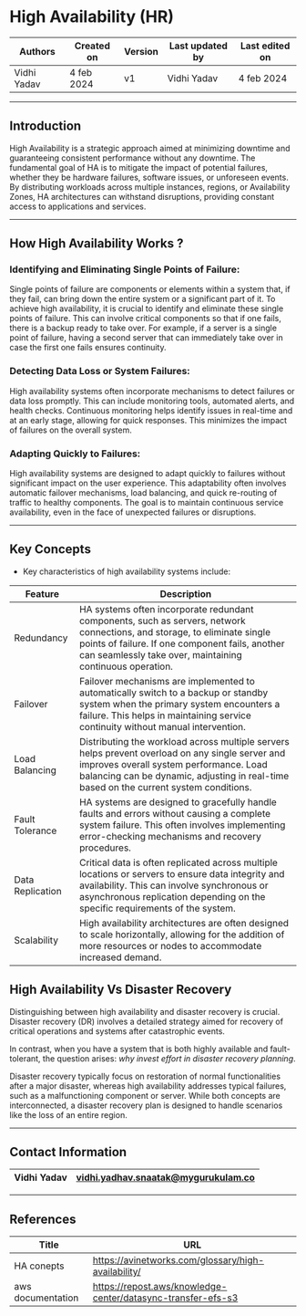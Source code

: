 # High Availability (HR)

|   Authors        |  Created on   |  Version   | Last updated by | Last edited on |
| -----------------| --------------| -----------|---------------- | -------------- |
| Vidhi Yadav      | 4 feb 2024   |     v1     | Vidhi Yadav     | 4 feb 2024    |

*** 
## Introduction
High Availability is a strategic approach aimed at minimizing downtime and guaranteeing consistent performance without any downtime. The fundamental goal of HA is to mitigate the impact of potential failures, whether they be hardware failures, software issues, or unforeseen events. By distributing workloads across multiple instances, regions, or Availability Zones, HA architectures can withstand disruptions, providing constant access to applications and services. 

***
## How High Availability Works ? 
### Identifying and Eliminating Single Points of Failure:

Single points of failure are components or elements within a system that, if they fail, can bring down the entire system or a significant part of it.
To achieve high availability, it is crucial to identify and eliminate these single points of failure. This can involve critical components so that if one fails, there is a backup ready to take over.
For example, if a server is a single point of failure, having a second server that can immediately take over in case the first one fails ensures continuity.

### Detecting Data Loss or System Failures:

High availability systems often incorporate mechanisms to detect failures or data loss promptly. This can include monitoring tools, automated alerts, and health checks.
Continuous monitoring helps identify issues in real-time and at an early stage, allowing for quick responses. This minimizes the impact of failures on the overall system.

### Adapting Quickly to Failures:

High availability systems are designed to adapt quickly to failures without significant impact on the user experience.
This adaptability often involves automatic failover mechanisms, load balancing, and quick re-routing of traffic to healthy components.
The goal is to maintain continuous service availability, even in the face of unexpected failures or disruptions.

***
## Key Concepts 

* Key characteristics of high availability systems include:

| Feature           | Description                                                                                                  |
|-------------------|--------------------------------------------------------------------------------------------------------------|
| Redundancy        | HA systems often incorporate redundant components, such as servers, network connections, and storage, to eliminate single points of failure. If one component fails, another can seamlessly take over, maintaining continuous operation.|
| Failover          | Failover mechanisms are implemented to automatically switch to a backup or standby system when the primary system encounters a failure. This helps in maintaining service continuity without manual intervention.|
| Load Balancing    | Distributing the workload across multiple servers helps prevent overload on any single server and improves overall system performance. Load balancing can be dynamic, adjusting in real-time based on the current system conditions.|
| Fault Tolerance   | HA systems are designed to gracefully handle faults and errors without causing a complete system failure. This often involves implementing error-checking mechanisms and recovery procedures.|
| Data Replication  | Critical data is often replicated across multiple locations or servers to ensure data integrity and availability. This can involve synchronous or asynchronous replication depending on the specific requirements of the system.|
| Scalability       | High availability architectures are often designed to scale horizontally, allowing for the addition of more resources or nodes to accommodate increased demand.|

## High Availability Vs Disaster Recovery 
Distinguishing between high availability and disaster recovery is crucial. Disaster recovery (DR) involves a detailed strategy aimed for recovery of critical operations and systems after catastrophic events.

In contrast, when you have a system that is both highly available and fault-tolerant, the question arises: *why invest effort in disaster recovery planning*.

Disaster recovery typically focus on restoration of normal functionalities after a major disaster, whereas high availability addresses typical failures, such as a malfunctioning component or server. While both concepts are interconnected, a disaster recovery plan is designed to handle scenarios like the loss of an entire region.

***
## Contact Information

|Vidhi Yadav                     | vidhi.yadhav.snaatak@mygurukulam.co                                                                                      
|---------------------------------|------------------------------------------------------------|

***
## References

| Title                                      | URL                                           |
|--------------------------------------------|-----------------------------------------------|
| HA conepts           | https://avinetworks.com/glossary/high-availability/    |
| aws documentation      | https://repost.aws/knowledge-center/datasync-transfer-efs-s3  |

